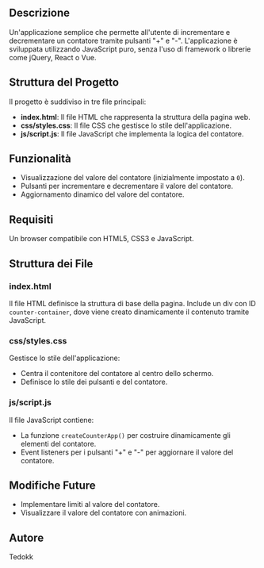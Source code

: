 <h2>Descrizione</h2>
<p>Un'applicazione semplice che permette all'utente di incrementare e decrementare un contatore tramite pulsanti "+" e "-". L'applicazione è sviluppata utilizzando JavaScript puro, senza l'uso di framework o librerie come jQuery, React o Vue.</p>

<h2>Struttura del Progetto</h2>
<p>Il progetto è suddiviso in tre file principali:</p>
<ul>
    <li><strong>index.html</strong>: Il file HTML che rappresenta la struttura della pagina web.</li>
    <li><strong>css/styles.css</strong>: Il file CSS che gestisce lo stile dell'applicazione.</li>
    <li><strong>js/script.js</strong>: Il file JavaScript che implementa la logica del contatore.</li>
</ul>

<h2>Funzionalità</h2>
<ul>
    <li>Visualizzazione del valore del contatore (inizialmente impostato a <code>0</code>).</li>
    <li>Pulsanti per incrementare e decrementare il valore del contatore.</li>
    <li>Aggiornamento dinamico del valore del contatore.</li>
</ul>

<h2>Requisiti</h2>
<p>Un browser compatibile con HTML5, CSS3 e JavaScript.</p>

<h2>Struttura dei File</h2>

<h3>index.html</h3>
<p>Il file HTML definisce la struttura di base della pagina. Include un div con ID <code>counter-container</code>, dove viene creato dinamicamente il contenuto tramite JavaScript.</p>

<h3>css/styles.css</h3>
<p>Gestisce lo stile dell'applicazione:</p>
<ul>
    <li>Centra il contenitore del contatore al centro dello schermo.</li>
    <li>Definisce lo stile dei pulsanti e del contatore.</li>
</ul>

<h3>js/script.js</h3>
<p>Il file JavaScript contiene:</p>
<ul>
    <li>La funzione <code>createCounterApp()</code> per costruire dinamicamente gli elementi del contatore.</li>
    <li>Event listeners per i pulsanti "+" e "-" per aggiornare il valore del contatore.</li>
</ul>

<h2>Modifiche Future</h2>
<ul>
    <li>Implementare limiti al valore del contatore.</li>
    <li>Visualizzare il valore del contatore con animazioni.</li>
</ul>

<h2>Autore</h2>
<p>Tedokk</p>
